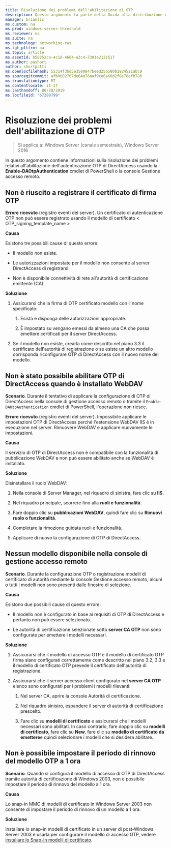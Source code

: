 ```yaml
---
title: Risoluzione dei problemi dell'abilitazione di OTP
description: Questo argomento fa parte della Guida alla distribuzione di accesso remoto con autenticazione OTP in Windows Server 2016.
manager: brianlic
ms.custom: na
ms.prod: windows-server-threshold
ms.reviewer: na
ms.suite: na
ms.technology: networking-ras
ms.tgt_pltfrm: na
ms.topic: article
ms.assetid: b58252ca-4c1d-4664-a3c4-7301e2121517
ms.author: pashort
author: shortpatti
ms.openlocfilehash: 55314f3bd5e3500847beed256580b1924521abc9
ms.sourcegitcommit: afb0602767de64a76aaf9ce6a60d2f0e78efb78b
ms.translationtype: MT
ms.contentlocale: it-IT
ms.lasthandoff: 06/20/2019
ms.locfileid: "67280799"
---
```

# <a name="troubleshooting-enabling-otp"></a>Risoluzione dei problemi dell'abilitazione di OTP

>Si applica a: Windows Server (canale semestrale), Windows Server 2016

In questo argomento contiene informazioni sulla risoluzione dei problemi relativi all'abilitazione dell'autenticazione OTP di DirectAccess usando la **Enable-DAOtpAuthentication** cmdlet di PowerShell o la console Gestione accesso remoto.
  
## <a name="failed-to-enroll-the-otp-signing-certificate"></a>Non è riuscito a registrare il certificato di firma OTP  
**Errore ricevuto** (registro eventi del server). Un certificato di autenticazione OTP non può essere registrato usando il modello di certificato < OTP_signing_template_name >  
  
**Causa**  
  
Esistono tre possibili cause di questo errore:  
  
-   Il modello non esiste.  
  
-   Le autorizzazioni impostate per il modello non consente al server DirectAccess di registrarsi.  
  
-   Non è disponibile connettività di rete all'autorità di certificazione emittente (CA).  
  
**Soluzione**  
  
1.  Assicurarsi che la firma di OTP certificato modello con il nome specificato:  
  
    1.  Esista e disponga delle autorizzazioni appropriate.  
  
    2.  È impostato su vengano emessi da almeno una CA che possa emettere certificati per il server DirectAccess.  
  
2.  Se il modello non esiste, crearla come descritto nel piano 3.3 il certificato dell'autorità di registrazione o se esiste un altro modello corrisponda riconfigurare OTP di DirectAccess con il nuovo nome del modello.  
  
## <a name="failed-to-enable-directaccess-otp-when-webdav-is-installed"></a>Non è stato possibile abilitare OTP di DirectAccess quando è installato WebDAV  
**Scenario**. Durante il tentativo di applicare la configurazione di OTP di DirectAccess nella console di gestione accesso remoto o tramite il `Enable-DAOtpAuthentication` cmdlet di PowerShell, l'operazione non riesce.  
  
**Errore ricevuto** (registro eventi del server). Impossibile applicare le impostazioni OTP di DirectAccess perché l'estensione WebDAV IIS è in esecuzione nel server. Rimuovere WebDAV e applicare nuovamente le impostazioni.  
  
**Causa**  
  
Il servizio di OTP di DirectAccess non è compatibile con la funzionalità di pubblicazione WebDAV e non può essere abilitato anche se WebDAV è installato.  
  
**Soluzione**  
  
Disinstallare il ruolo WebDAV:  
  
1.  Nella console di Server Manager, nel riquadro di sinistra, fare clic su **IIS**.  
  
2.  Nel riquadro principale, scorrere fino alla **ruoli e funzionalità**.  
  
3.  Fare doppio clic su **pubblicazioni WebDAV**, quindi fare clic su **Rimuovi ruolo o funzionalità**.  
  
4.  Completare la rimozione guidata ruoli e funzionalità.  
  
5.  Applicare di nuovo la configurazione di OTP di DirectAccess.  
  
## <a name="no-templates-available-in-the-remote-access-management-console"></a>Nessun modello disponibile nella console di gestione accesso remoto  
**Scenario**. Durante la configurazione OTP o registrazione modelli di certificato di autorità mediante la console Gestione accesso remoto, alcuni o tutti i modelli non sono presenti dalle finestre di selezione.  
  
**Causa**  
  
Esistono due possibili cause di questo errore:  
  
-   Il modello non è configurato in base ai requisiti di OTP di DirectAccess e pertanto non può essere selezionato.  
  
-   Le autorità di certificazione selezionate sotto **server CA OTP** non sono configurate per emettere i modelli necessari.  
  
**Soluzione**  
  
1.  Assicurarsi che il modello di accesso OTP e il modello di certificato OTP firma siano configurati correttamente come descritto nel piano 3.2, 3.3 e il modello di certificato OTP prevede il certificato dell'autorità di registrazione.  
  
2.  Assicurarsi che il server accesso client configurato nel **server CA OTP** elenco sono configurati per i problemi i modelli rilevanti:  
  
    1.  Nel server CA, aprire la console Autorità di certificazione.  
  
    2.  Nel riquadro sinistro, espandere il server di autorità di certificazione prescelto.  
  
    3.  Fare clic su **modelli di certificato** e assicurarsi che i modelli necessari sono abilitati. In caso contrario, fare doppio clic su **modelli di certificato**, fare clic su **New**, fare clic su **modello di certificato da emettere**e quindi selezionare i modelli che si desidera abilitare.  
  
## <a name="cannot-set-renewal-period-of-otp-template-to-1-hour"></a>Non è possibile impostare il periodo di rinnovo del modello OTP a 1 ora  
**Scenario**. Quando si configura il modello di accesso di OTP di DirectAccess tramite autorità di certificazione di Windows 2003, non è possibile impostare il periodo di rinnovo del modello a 1 ora.  
  
**Causa**  
  
Lo snap-in MMC di modelli di certificato in Windows Server 2003 non consente di impostare il periodo di rinnovo di un modello a 1 ora.  
  
**Soluzione**  
  
Installare lo snap-in modelli di certificato in un server di post-Windows Server 2003 e usarla per configurare il modello di accesso OTP, vedere [installare lo Snap-In modelli di certificato](https://technet.microsoft.com/library/cc732445.aspx).  
  


